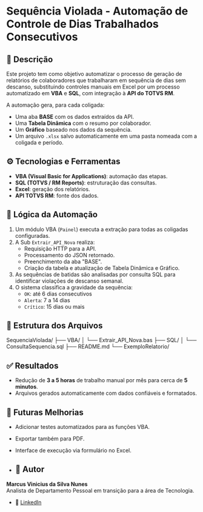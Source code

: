 # Sequência Violada - Automação de Controle de Dias Trabalhados Consecutivos

## 📌 Descrição

Este projeto tem como objetivo automatizar o processo de geração de relatórios de colaboradores que trabalharam em sequência de dias sem descanso, substituindo controles manuais em Excel por um processo automatizado em **VBA** e **SQL**, com integração à **API do TOTVS RM**.

A automação gera, para cada coligada:

- Uma aba **BASE** com os dados extraídos da API.
- Uma **Tabela Dinâmica** com o resumo por colaborador.
- Um **Gráfico** baseado nos dados da sequência.
- Um arquivo `.xlsx` salvo automaticamente em uma pasta nomeada com a coligada e período.

## ⚙️ Tecnologias e Ferramentas

- **VBA (Visual Basic for Applications)**: automação das etapas.
- **SQL (TOTVS / RM Reports)**: estruturação das consultas.
- **Excel**: geração dos relatórios.
- **API TOTVS RM**: fonte dos dados.

## 🧠 Lógica da Automação

1. Um módulo VBA (`Painel`) executa a extração para todas as coligadas configuradas.
2. A Sub `Extrair_API_Nova` realiza:
   - Requisição HTTP para a API.
   - Processamento do JSON retornado.
   - Preenchimento da aba "BASE".
   - Criação da tabela e atualização de Tabela Dinâmica e Gráfico.
3. As sequências de batidas são analisadas por consulta SQL para identificar violações de descanso semanal.
4. O sistema classifica a gravidade da sequência:
   - `OK`: até 6 dias consecutivos
   - `Alerta`: 7 a 14 dias
   - `Crítico`: 15 dias ou mais

## 📁 Estrutura dos Arquivos

SequenciaViolada/
├── VBA/
│ └── Extrair_API_Nova.bas
├── SQL/
│ └── ConsultaSequencia.sql
├── README.md
└── ExemploRelatorio/

## ✅ Resultados

- Redução de **3 a 5 horas** de trabalho manual por mês para cerca de **5 minutos**.
- Arquivos gerados automaticamente com dados confiáveis e formatados.

## 🚧 Futuras Melhorias

- Adicionar testes automatizados para as funções VBA.
- Exportar também para PDF.
- Interface de execução via formulário no Excel.

- ## 👤 Autor

**Marcus Vinicius da Silva Nunes**  
Analista de Departamento Pessoal em transição para a área de Tecnologia.

- 💼 [LinkedIn](https://www.linkedin.com/in/marcus-vinicius-da-silva-nunes-01b784125/)
